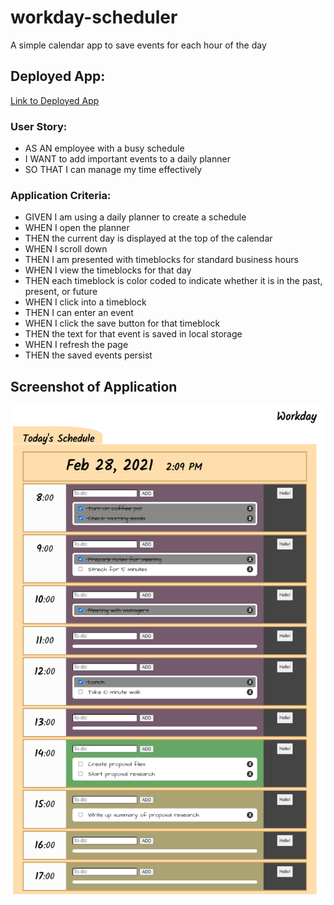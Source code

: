 # workday-scheduler
A simple calendar app to save events for each hour of the day

## Deployed App: 
[Link to Deployed App](https://marina-russ.github.io/workday-scheduler/)

### User Story: 
* AS AN employee with a busy schedule
* I WANT to add important events to a daily planner
* SO THAT I can manage my time effectively

### Application Criteria:
* GIVEN I am using a daily planner to create a schedule
* WHEN I open the planner
* THEN the current day is displayed at the top of the calendar
* WHEN I scroll down
* THEN I am presented with timeblocks for standard business hours
* WHEN I view the timeblocks for that day
* THEN each timeblock is color coded to indicate whether it is in the past, present, or future
* WHEN I click into a timeblock
* THEN I can enter an event
* WHEN I click the save button for that timeblock
* THEN the text for that event is saved in local storage
* WHEN I refresh the page
* THEN the saved events persist

## Screenshot of Application
![Application Screenshot](assets/screenshot.png)
